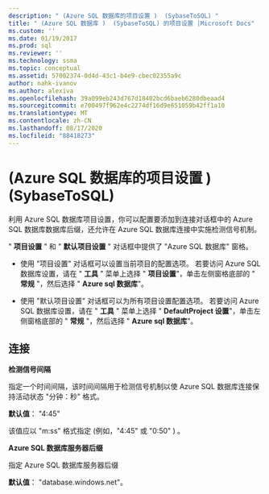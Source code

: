 ```yaml
---
description: " (Azure SQL 数据库的项目设置 )  (SybaseToSQL) "
title: " (Azure SQL 数据库 )  (SybaseToSQL) 的项目设置 |Microsoft Docs"
ms.custom: ''
ms.date: 01/19/2017
ms.prod: sql
ms.reviewer: ''
ms.technology: ssma
ms.topic: conceptual
ms.assetid: 57002374-0d4d-43c1-b4e9-cbec02355a9c
author: nahk-ivanov
ms.author: alexiva
ms.openlocfilehash: 39a099eb243d767d18402bcd6baeb6280dbeaad4
ms.sourcegitcommit: e700497f962e4c2274df16d9e651059b42ff1a10
ms.translationtype: MT
ms.contentlocale: zh-CN
ms.lasthandoff: 08/17/2020
ms.locfileid: "88418273"
---
```

# <a name="project-settings-azure-sql-database--sybasetosql"></a> (Azure SQL 数据库的项目设置 )  (SybaseToSQL) 
利用 Azure SQL 数据库项目设置，你可以配置要添加到连接对话框中的 Azure SQL 数据库数据库后缀，还允许在 Azure SQL 数据库连接中实施检测信号机制。  
  
" **项目设置** " 和 " **默认项目设置** " 对话框中提供了 "Azure SQL 数据库" 窗格。  
  
-   使用 "项目设置" 对话框可以设置当前项目的配置选项。 若要访问 Azure SQL 数据库设置，请在 " **工具** " 菜单上选择 " **项目设置**"，单击左侧窗格底部的 " **常规** "，然后选择 " **Azure sql 数据库**"。  
  
-   使用 "默认项目设置" 对话框可以为所有项目设置配置选项。 若要访问 Azure SQL 数据库设置，请在 " **工具** " 菜单上选择 " **DefaultProject 设置**"，单击左侧窗格底部的 " **常规** "，然后选择 " **Azure sql 数据库**"。  
  
## <a name="connectivity"></a>连接  
**检测信号间隔**  
  
指定一个时间间隔，该时间间隔用于检测信号机制以使 Azure SQL 数据库连接保持活动状态 "分钟：秒" 格式。  
  
**默认值**： "4:45"  
  
该值应以 "m:ss" 格式指定 (例如，"4:45" 或 "0:50" ) 。  
  
**Azure SQL 数据库服务器后缀**  
  
指定 Azure SQL 数据库服务器后缀  
  
**默认值**： "database.windows.net"。  
  
